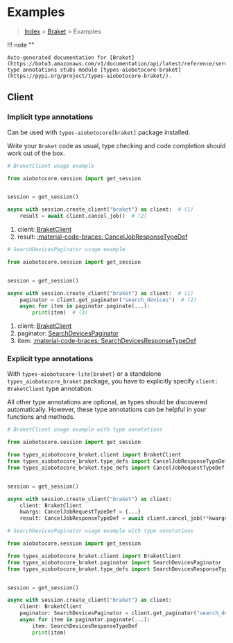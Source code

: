 # Examples

> [Index](../README.md) > [Braket](./README.md) > Examples

!!! note ""

    Auto-generated documentation for [Braket](https://boto3.amazonaws.com/v1/documentation/api/latest/reference/services/braket.html#braket)
    type annotations stubs module [types-aiobotocore-braket](https://pypi.org/project/types-aiobotocore-braket/).

## Client

### Implicit type annotations

Can be used with `types-aiobotocore[braket]` package installed.

Write your `Braket` code as usual,
type checking and code completion should work out of the box.



```python
# BraketClient usage example

from aiobotocore.session import get_session


session = get_session()

async with session.create_client("braket") as client:  # (1)
    result = await client.cancel_job()  # (2)
```

1. client: [BraketClient](./client.md)
2. result: [:material-code-braces: CancelJobResponseTypeDef](./type_defs.md#canceljobresponsetypedef) 



```python
# SearchDevicesPaginator usage example

from aiobotocore.session import get_session


session = get_session()

async with session.create_client("braket") as client:  # (1)
    paginator = client.get_paginator("search_devices")  # (2)
    async for item in paginator.paginate(...):
        print(item)  # (3)
```

1. client: [BraketClient](./client.md)
2. paginator: [SearchDevicesPaginator](./paginators.md#searchdevicespaginator)
3. item: [:material-code-braces: SearchDevicesResponseTypeDef](./type_defs.md#searchdevicesresponsetypedef) 




### Explicit type annotations

With `types-aiobotocore-lite[braket]`
or a standalone `types_aiobotocore_braket` package, you have to explicitly specify
`client: BraketClient` type annotation.

All other type annotations are optional, as types should be discovered automatically.
However, these type annotations can be helpful in your functions and methods.


```python
# BraketClient usage example with type annotations

from aiobotocore.session import get_session

from types_aiobotocore_braket.client import BraketClient
from types_aiobotocore_braket.type_defs import CancelJobResponseTypeDef
from types_aiobotocore_braket.type_defs import CancelJobRequestTypeDef


session = get_session()

async with session.create_client("braket") as client:
    client: BraketClient
    kwargs: CancelJobRequestTypeDef = {...}
    result: CancelJobResponseTypeDef = await client.cancel_job(**kwargs)
```



```python
# SearchDevicesPaginator usage example with type annotations

from aiobotocore.session import get_session

from types_aiobotocore_braket.client import BraketClient
from types_aiobotocore_braket.paginator import SearchDevicesPaginator
from types_aiobotocore_braket.type_defs import SearchDevicesResponseTypeDef


session = get_session()

async with session.create_client("braket") as client:
    client: BraketClient
    paginator: SearchDevicesPaginator = client.get_paginator("search_devices")
    async for item in paginator.paginate(...):
        item: SearchDevicesResponseTypeDef
        print(item)
```


